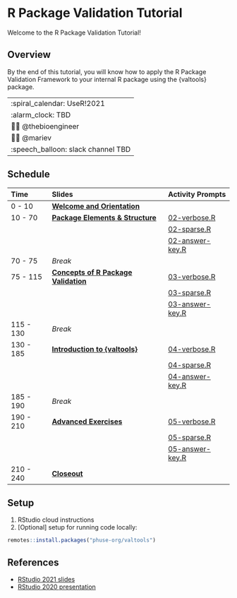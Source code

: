 
<!-- README.md is generated from README.Rmd. Please edit that file -->

# R Package Validation Tutorial

Welcome to the R Package Validation Tutorial\!

## Overview

By the end of this tutorial, you will know how to apply the R Package
Validation Framework to your internal R package using the {valtools}
package.

|                                     |
| ----------------------------------- |
| :spiral\_calendar: UseR\!2021       |
| :alarm\_clock: TBD                  |
| :technologist: @thebioengineer      |
| :technologist: @mariev              |
| :speech\_balloon: slack channel TBD |

## Schedule

| Time      | Slides                                                                     | Activity Prompts                             |
| :-------- | :------------------------------------------------------------------------- | :------------------------------------------- |
| 0 - 10    | [**Welcome and Orientation**](slides/01-Welcome.Rmd)                       |                                              |
| 10 - 70   | [**Package Elements & Structure**](slides/02-R-Packaging-Background.Rmd)   | [02-verbose.R](materials/02-verbose.R)       |
|           |                                                                            | [02-sparse.R](materials/02-sparse.R)         |
|           |                                                                            | [02-answer-key.R](materials/02-answer-key.R) |
| 70 - 75   | *Break*                                                                    |                                              |
| 75 - 115  | [**Concepts of R Package Validation**](slides/03-Validation-Framework.Rmd) | [03-verbose.R](materials/03-verbose.R)       |
|           |                                                                            | [03-sparse.R](materials/03-sparse.R)         |
|           |                                                                            | [03-answer-key.R](materials/03-answer-key.R) |
| 115 - 130 | *Break*                                                                    |                                              |
| 130 - 185 | [**Introduction to {valtools}**](slides/04-Validation-in-practice.Rmd)     | [04-verbose.R](materials/04-verbose.R)       |
|           |                                                                            | [04-sparse.R](materials/04-sparse.R)         |
|           |                                                                            | [04-answer-key.R](materials/04-answer-key)   |
| 185 - 190 | *Break*                                                                    |                                              |
| 190 - 210 | [**Advanced Exercises**](slides/05-Advanced-validation-examples.Rmd)       | [05-verbose.R](materials/05-verbose.R)       |
|           |                                                                            | [05-sparse.R](materials/05-sparse.R)         |
|           |                                                                            | [05-answer-key.R](materials/05-answer-key.R) |
| 210 - 240 | [**Closeout**](slides/06-closeout.Rmd)                                     |                                              |

## Setup

1.  RStudio cloud instructions
2.  \[Optional\] setup for running code locally:

<!-- end list -->

``` r
remotes::install.packages("phuse-org/valtools")
```

## References

  - [RStudio 2021
    slides](https://thebioengineer.github.io/validation_studio_2021)
  - [RStudio 2020
    presentation](https://rstudio.com/resources/rstudioconf-2020/approaches-to-assay-processing-package-validation/)

